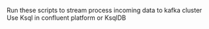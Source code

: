 Run these scripts to stream process incoming data to kafka cluster <br />
Use Ksql in confluent platform or KsqlDB
